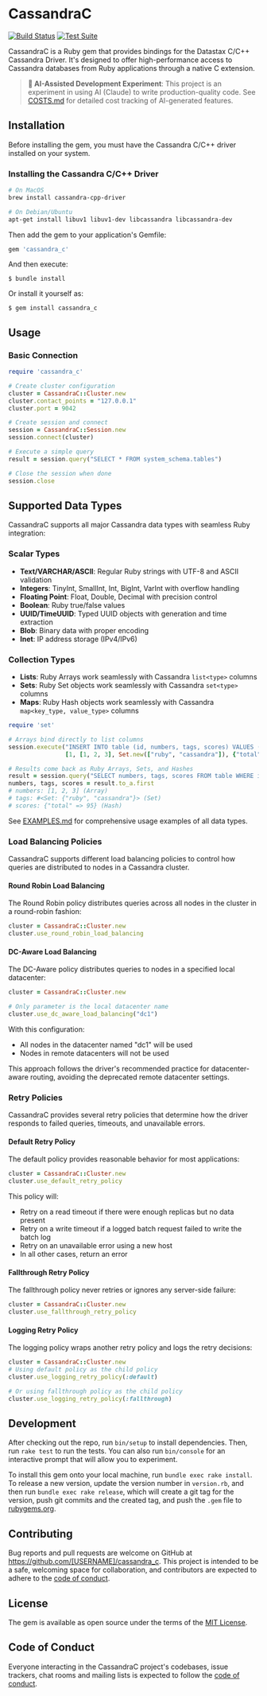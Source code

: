 # CassandraC

[![Build Status](https://github.com/kreynolds/cassandra_c/workflows/Build%20Check/badge.svg)](https://github.com/kreynolds/cassandra_c/actions/workflows/build.yml)
[![Test Suite](https://github.com/kreynolds/cassandra_c/workflows/Test%20Suite/badge.svg)](https://github.com/kreynolds/cassandra_c/actions/workflows/test.yml)

CassandraC is a Ruby gem that provides bindings for the Datastax C/C++ Cassandra Driver. It's designed to offer high-performance access to Cassandra databases from Ruby applications through a native C extension.

> **🤖 AI-Assisted Development Experiment**: This project is an experiment in using AI (Claude) to write production-quality code. See [COSTS.md](COSTS.md) for detailed cost tracking of AI-generated features.

## Installation

Before installing the gem, you must have the Cassandra C/C++ driver installed on your system.

### Installing the Cassandra C/C++ Driver

```bash
# On MacOS
brew install cassandra-cpp-driver

# On Debian/Ubuntu
apt-get install libuv1 libuv1-dev libcassandra libcassandra-dev
```

Then add the gem to your application's Gemfile:

```ruby
gem 'cassandra_c'
```

And then execute:

    $ bundle install

Or install it yourself as:

    $ gem install cassandra_c

## Usage

### Basic Connection

```ruby
require 'cassandra_c'

# Create cluster configuration
cluster = CassandraC::Cluster.new
cluster.contact_points = "127.0.0.1"
cluster.port = 9042

# Create session and connect
session = CassandraC::Session.new
session.connect(cluster)

# Execute a simple query
result = session.query("SELECT * FROM system_schema.tables")

# Close the session when done
session.close
```

## Supported Data Types

CassandraC supports all major Cassandra data types with seamless Ruby integration:

### Scalar Types
- **Text/VARCHAR/ASCII**: Regular Ruby strings with UTF-8 and ASCII validation
- **Integers**: TinyInt, SmallInt, Int, BigInt, VarInt with overflow handling
- **Floating Point**: Float, Double, Decimal with precision control
- **Boolean**: Ruby true/false values
- **UUID/TimeUUID**: Typed UUID objects with generation and time extraction
- **Blob**: Binary data with proper encoding
- **Inet**: IP address storage (IPv4/IPv6)

### Collection Types
- **Lists**: Ruby Arrays work seamlessly with Cassandra `list<type>` columns
- **Sets**: Ruby Set objects work seamlessly with Cassandra `set<type>` columns  
- **Maps**: Ruby Hash objects work seamlessly with Cassandra `map<key_type, value_type>` columns

```ruby
require 'set'

# Arrays bind directly to list columns
session.execute("INSERT INTO table (id, numbers, tags, scores) VALUES (?, ?, ?, ?)", 
                [1, [1, 2, 3], Set.new(["ruby", "cassandra"]), {"total" => 95}])

# Results come back as Ruby Arrays, Sets, and Hashes
result = session.query("SELECT numbers, tags, scores FROM table WHERE id = 1")
numbers, tags, scores = result.to_a.first  
# numbers: [1, 2, 3] (Array)
# tags: #<Set: {"ruby", "cassandra"}> (Set)  
# scores: {"total" => 95} (Hash)
```

See [EXAMPLES.md](EXAMPLES.md) for comprehensive usage examples of all data types.

### Load Balancing Policies

CassandraC supports different load balancing policies to control how queries are distributed to nodes in a Cassandra cluster.

#### Round Robin Load Balancing

The Round Robin policy distributes queries across all nodes in the cluster in a round-robin fashion:

```ruby
cluster = CassandraC::Cluster.new
cluster.use_round_robin_load_balancing
```

#### DC-Aware Load Balancing

The DC-Aware policy distributes queries to nodes in a specified local datacenter:

```ruby
cluster = CassandraC::Cluster.new

# Only parameter is the local datacenter name
cluster.use_dc_aware_load_balancing("dc1")
```

With this configuration:
- All nodes in the datacenter named "dc1" will be used
- Nodes in remote datacenters will not be used

This approach follows the driver's recommended practice for datacenter-aware routing, avoiding the deprecated remote datacenter settings.

### Retry Policies

CassandraC provides several retry policies that determine how the driver responds to failed queries, timeouts, and unavailable errors.

#### Default Retry Policy

The default policy provides reasonable behavior for most applications:

```ruby
cluster = CassandraC::Cluster.new
cluster.use_default_retry_policy
```

This policy will:
- Retry on a read timeout if there were enough replicas but no data present
- Retry on a write timeout if a logged batch request failed to write the batch log
- Retry on an unavailable error using a new host
- In all other cases, return an error

#### Fallthrough Retry Policy

The fallthrough policy never retries or ignores any server-side failure:

```ruby
cluster = CassandraC::Cluster.new
cluster.use_fallthrough_retry_policy
```

#### Logging Retry Policy

The logging policy wraps another retry policy and logs the retry decisions:

```ruby
cluster = CassandraC::Cluster.new
# Using default policy as the child policy
cluster.use_logging_retry_policy(:default)

# Or using fallthrough policy as the child policy
cluster.use_logging_retry_policy(:fallthrough)
```

## Development

After checking out the repo, run `bin/setup` to install dependencies. Then, run `rake test` to run the tests. You can also run `bin/console` for an interactive prompt that will allow you to experiment.

To install this gem onto your local machine, run `bundle exec rake install`. To release a new version, update the version number in `version.rb`, and then run `bundle exec rake release`, which will create a git tag for the version, push git commits and the created tag, and push the `.gem` file to [rubygems.org](https://rubygems.org).

## Contributing

Bug reports and pull requests are welcome on GitHub at https://github.com/[USERNAME]/cassandra_c. This project is intended to be a safe, welcoming space for collaboration, and contributors are expected to adhere to the [code of conduct](https://github.com/[USERNAME]/cassandra_c/blob/main/CODE_OF_CONDUCT.md).

## License

The gem is available as open source under the terms of the [MIT License](https://opensource.org/licenses/MIT).

## Code of Conduct

Everyone interacting in the CassandraC project's codebases, issue trackers, chat rooms and mailing lists is expected to follow the [code of conduct](https://github.com/[USERNAME]/cassandra_c/blob/main/CODE_OF_CONDUCT.md).
